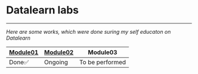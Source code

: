 # Datalearn labs
***
*Here are some works, which were done suring my self educaton on Datalearn*


**[Module01](https://github.com/tangokarimoff/datalearn/tree/main/de101/Module01)**|**[Module02](https://github.com/tangokarimoff/datalearn/tree/main/de101/Module02)**|**Module03**
|---|---|---|
Done✅|Ongoing|To be performed
